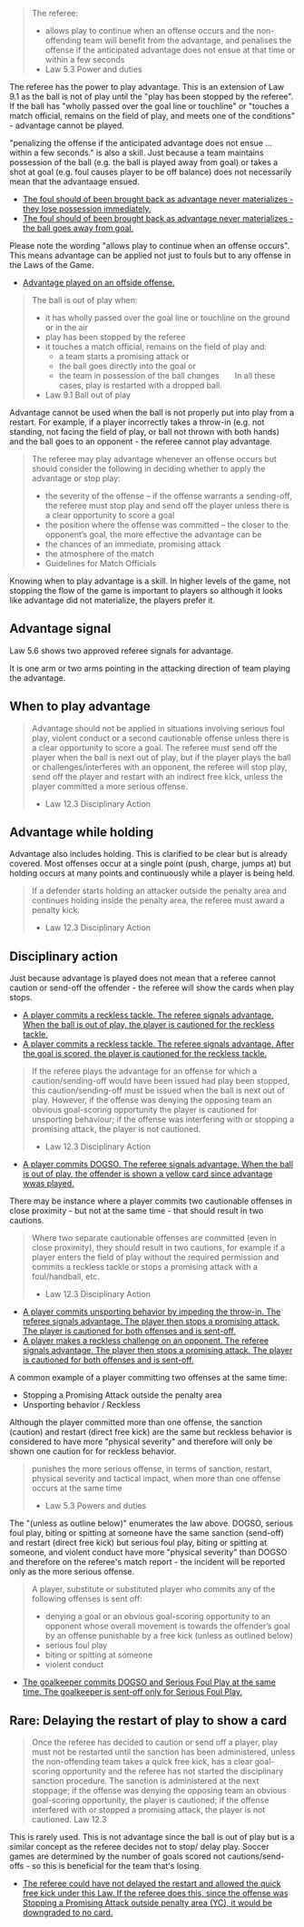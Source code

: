 > The referee:
> - allows play to continue when an offense occurs and the non-offending team will benefit from the advantage, and penalises the offense if the anticipated advantage does not ensue at that time or within a few seconds
> - Law 5.3 Power and duties

The referee has the power to play advantage. This is an extension of Law 9.1 as the ball is not of play until the "play has been stopped by the referee". If the ball has "wholly passed over the goal line or touchline" or "touches a match official, remains on the field of play, and meets one of the conditions" - advantage cannot be played.

"penalizing the offense if the anticipated advantage does not ensue ... within a few seconds." is also a skill. Just because a team maintains possession of the ball (e.g. the ball is played away from goal) or takes a shot at goal (e.g. foul causes player to be off balance) does not necessarily mean that the advantaage ensued.
- [The foul should of been brought back as advantage never materializes - they lose possession immediately.](https://youtu.be/5OJfbYQtKtk?t=4745)
- [The foul should of been brought back as advantage never materializes - the ball goes away from goal.](https://youtu.be/xqQqe-LwWXc?t=866)

Please note the wording "allows play to continue when an offense occurs". This means advantage can be applied not just to fouls but to any offense in the Laws of the Game. 
- [Advantage played on an offside offense.](https://youtu.be/DMmK4XW0UPc?&t=188)

> The ball is out of play when:
> - it has wholly passed over the goal line or touchline on the ground or in the air
> - play has been stopped by the referee
> - it touches a match official, remains on the field of play and:
>   - a team starts a promising attack or
>   - the ball goes directly into the goal or
>   - the team in possession of the ball changes
>       In all these cases, play is restarted with a dropped ball.
> - Law 9.1 Ball out of play

Advantage cannot be used when the ball is not properly put into play from a restart. For example, if a player incorrectly takes a throw-in (e.g. not standing, not facing the field of play, or ball not thrown with both hands) and the ball goes to an opponent - the referee cannot play advantage.

> The referee may play advantage whenever an offense occurs but should consider the following in deciding whether to apply the advantage or stop play:
> - the severity of the offense – if the offense warrants a sending-off, the referee must stop play and send off the player unless there is a clear opportunity to score a goal
> - the position where the offense was committed – the closer to the opponent’s goal, the more effective the advantage can be
> - the chances of an immediate, promising attack
> - the atmosphere of the match
> - Guidelines for Match Officials

Knowing when to play advantage is a skill. In higher levels of the game, not stopping the flow of the game is important to players so although it looks like advantage did not materialize, the players prefer it. 

## Advantage signal

Law 5.6 shows two approved referee signals for advantage. 

It is one arm or two arms pointing in the attacking direction of team playing the advantage.

## When to play advantage

> Advantage should not be applied in situations involving serious foul play, violent conduct or a second cautionable offense unless there is a clear opportunity to score a goal. The referee must send off the player when the ball is next out of play, but if the player plays the ball or challenges/interferes with an opponent, the referee will stop play, send off the player and restart with an indirect free kick, unless the player committed a more serious offense.
> 
> - Law 12.3 Disciplinary Action

## Advantage while holding

Advantage also includes holding. This is clarified to be clear but is already covered. Most offenses occur at a single point (push, charge, jumps at) but holding occurs at many points and continuously while a player is being held.

> If a defender starts holding an attacker outside the penalty area and continues holding inside the penalty area, the referee must award a penalty kick.
> 
> - Law 12.3 Disciplinary Action

## Disciplinary action

Just because advantage is played does not mean that a referee cannot caution or send-off the offender - the referee will show the cards when play stops. 
- [A player commits a reckless tackle. The referee signals advantage. When the ball is out of play, the player is cautioned for the reckless tackle.](https://youtu.be/eFxYX4x1za0?t=790)
- [A player commits a reckless tackle. The referee signals advantage. After the goal is scored, the player is cautioned for the reckless tackle.](https://youtu.be/BbcPFAvyIZU)

> If the referee plays the advantage for an offense for which a caution/sending-off would have been issued had play been stopped, this caution/sending-off must be issued when the ball is next out of play. However, if the offense was denying the opposing team an obvious goal-scoring opportunity the player is cautioned for unsporting behaviour; if the offense was interfering with or stopping a promising attack, the player is not cautioned.
> - Law 12.3 Disciplinary Action

- [A player commits DOGSO. The referee signals advantage. When the ball is out of play, the offender is shown a yellow card since advantage wwas played.](https://youtu.be/nSQmRSoMvtw?feature=shared&t=267) <!-- MLS Instant Replay covered this - https://youtu.be/uV3xeyjUge8?feature=shared&t=26 -->

There may be instance where a player commits two cautionable offenses in close proximity - but not at the same time - that should result in two cautions.
> Where two separate cautionable offenses are committed (even in close proximity), they should result in two cautions, for example if a player enters the field of play without the required permission and commits a reckless tackle or stops a promising attack with a foul/handball, etc.
> - Law 12.3 Disciplinary Action
- [A player commits unsporting behavior by impeding the throw-in. The referee signals advantage. The player then stops a promising attack. The player is cautioned for both offenses and is sent-off.](https://www.youtube.com/watch?v=VpEhnyG_WWc)
- [A player makes a reckless challenge on an opponent. The referee signals advantage. The player then stops a promising attack. The player is cautioned for both offenses and is sent-off.](https://youtu.be/P1jELHaraJs)

A common example of a player committing two offenses at the same time:
- Stopping a Promising Attack outside the penalty area
- Unsporting behavior / Reckless

Although the player committed more than one offense, the sanction (caution) and restart (direct free kick) are the same but reckless behavior is considered to have more "physical severity" and therefore will only be shown one caution for for reckless behavior.

> punishes the more serious offense, in terms of sanction, restart, physical severity and tactical impact, when more than one offense occurs at the same time
> - Law 5.3 Powers and duties

The "(unless as outline below)" enumerates the law above. DOGSO, serious foul play, biting or spitting at someone have the same sanction (send-off) and restart (direct free kick) but serious foul play, biting or spitting at someone, and violent conduct have more "physical severity" than DOGSO and therefore on the referee's match report - the incident will be reported only as the more serious offense.

> A player, substitute or substituted player who commits any of the following offenses is sent off:
> - denying a goal or an obvious goal-scoring opportunity to an opponent whose overall movement is towards the offender’s goal by an offense punishable by a free kick (unless as outlined below)
> - serious foul play
> - biting or spitting at someone
> - violent conduct

- [The goalkeeper commits DOGSO and Serious Foul Play at the same time. The goalkeeper is sent-off only for Serious Foul Play.](https://youtu.be/dmZcFRB-1wo?t=121)

## Rare: Delaying the restart of play to show a card

> Once the referee has decided to caution or send off a player, play must not be restarted until the sanction has been administered, unless the non-offending team takes a quick free kick, has a clear goal-scoring opportunity and the referee has not started the disciplinary sanction procedure. The sanction is administered at the next stoppage; if the offense was denying the opposing team an obvious goal-scoring opportunity, the player is cautioned; if the offense interfered with or stopped a promising attack, the player is not cautioned. Law 12.3

This is rarely used. This is not advantage since the ball is out of play but is a similar concept as the referee decides not to stop/ delay play. Soccer games are determined by the number of goals scored not cautions/send-offs - so this is beneficial for the team that's losing. 
- [The referee could have not delayed the restart and allowed the quick free kick under this Law. If the referee does this, since the offense was Stopping a Promising Attack outside penalty area (YC), it would be downgraded to no card. ](https://youtu.be/XBaIqWtWkGA)
